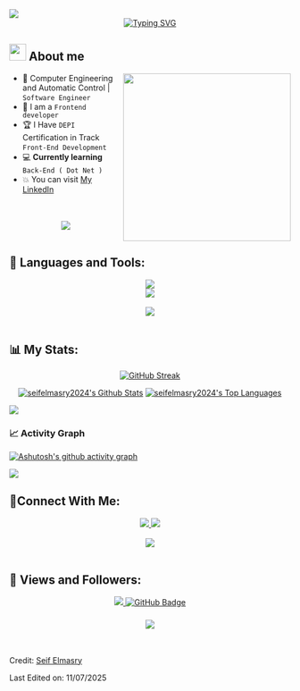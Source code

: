 <!--horizontal divider(gradiant)-->
<img src="https://user-images.githubusercontent.com/73097560/115834477-dbab4500-a447-11eb-908a-139a6edaec5c.gif">

<!--h1 without bottom border-->

<div align="center">
<a href="https://git.io/typing-svg"><img src="https://readme-typing-svg.herokuapp.com?font=Righteous&size=40&duration=3500&pause=900&background=FFFFFF00&center=true&vCenter=true&width=600&height=150&lines=Hi+there%F0%9F%91%8B%2C+I'm+Seif+Elmasry;Front-End+Developer" alt="Typing SVG" /></a></div>


<!--About Me-->

## <picture><img src = "https://github.com/7oSkaaa/7oSkaaa/blob/main/Images/about_me.gif?raw=true" width = 30px></picture> About me

<picture> <img align="right" src="https://media.giphy.com/media/SWoSkN6DxTszqIKEqv/giphy.gif" width = 300px></picture>

- :school:  Computer Engineering and Automatic Control | `Software Engineer`
- 🎨 I am a `Frontend developer`
- :trophy: I Have `DEPI` Certification in Track `Front-End Development`
- 💻 **Currently learning** `Back-End ( Dot Net )`
- :boom: You can visit [My LinkedIn](https://www.linkedin.com/in/seif-elmasry-10491b21a/)
  
<br>


<br>
<div align="center">
    <img src="https://user-images.githubusercontent.com/73097560/115834477-dbab4500-a447-11eb-908a-139a6edaec5c.gif" />
</div>
<br>

## 🚀 Languages and Tools:
<div align="center">
    <img src="https://skillicons.dev/icons?i=cpp,python,cs,html,css,js,react" /><br>
    <img src="https://skillicons.dev/icons?i=git,github,vscode,visualstudio" /><br>
</div>

<br>
<div align="center">
    <img src="https://user-images.githubusercontent.com/73097560/115834477-dbab4500-a447-11eb-908a-139a6edaec5c.gif" />
</div>
<br>
  
## 📊 My Stats:

<div align="center">
    <a href="https://git.io/streak-stats"><img 
    src="https://github-readme-streak-stats.herokuapp.com?user=Seifelmasry2024&theme=transparent" alt="GitHub Streak" /></a>
  
 <!--![](http://github-profile-summary-cards.vercel.app/api/cards/stats?username=seifelmasry2024&theme=transparent)-->

  
</div>


<div align="center">

<a href="https://github.com/seifelmasry2024/github-readme-stats"><img alt="seifelmasry2024's Github Stats" src="https://github-readme-stats.vercel.app/api?username=seifelmasry2024&show_icons=true&count_private=true&theme=react&hide_border=true&bg_color=0D1117" /></a>
<a href="https://github.com/seifelmasry2024/github-readme-stats"><img alt="seifelmasry2024's Top Languages" src="https://github-readme-stats.vercel.app/api/top-langs/?username=seifelmasry2024&langs_count=8&count_private=true&layout=compact&theme=react&hide_border=true&bg_color=0D1117" /></a>
</div>


<img src="https://user-images.githubusercontent.com/73097560/115834477-dbab4500-a447-11eb-908a-139a6edaec5c.gif">


### 📈 Activity Graph
 
 [![Ashutosh's github activity graph](https://github-readme-activity-graph.vercel.app/graph?username=seifelmasry2024&theme=react-dark)](https://github.com/ashutosh00710/github-readme-activity-graph)

<img src="https://user-images.githubusercontent.com/73097560/115834477-dbab4500-a447-11eb-908a-139a6edaec5c.gif">

## 🤝Connect With Me:

<div align="center">
    <a href="www.linkedin.com/in/seif-elmasry-10491b21a" target="_blank">
        <img src="https://img.shields.io/badge/LinkedIn-0077B5?style=for-the-badge&logo=linkedin&logoColor=white" target="_blank" />
    </a>
  <a href="mailto:seifelmasry2024@gmail.com">
    <img src="https://img.shields.io/badge/Gmail-333333?style=for-the-badge&logo=gmail&logoColor=red" />
  </a>
       
   
</div>

<br>
<div align="center">
    <img src="https://user-images.githubusercontent.com/73097560/115834477-dbab4500-a447-11eb-908a-139a6edaec5c.gif" />
</div>
<br>

## 💙 Views and Followers:


<div align="center">
    <a href="https://github.com/seifelmasry2024/github-profile-views-counter">
    <img src="https://komarev.com/ghpvc/?username=seifelmasry2024">
    </a>
    <a href="https://github.com/seifelmasry2024?tab=followers"><img src="https://img.shields.io/github/followers/seifelmasry2024?label=Followers&style=social" alt="GitHub Badge"></a>
    <h3 align="center">
    <img src="https://readme-typing-svg.herokuapp.com/?font=Righteous&size=25&center=true&vCenter=true&width=500&height=70&duration=4000&lines=Thanks+for+visiting!+❤️;+Shoot+me+a+message+on+Linkedin!;I'm+Long+Life+Learner">
    </h3>

</div>
<br/>


Credit: [Seif Elmasry](https://seifelmasry2024@gmail.com)

Last Edited on: 11/07/2025
